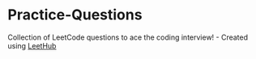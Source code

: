 # Practice-Questions
Collection of LeetCode questions to ace the coding interview! - Created using [LeetHub](https://github.com/QasimWani/LeetHub)
